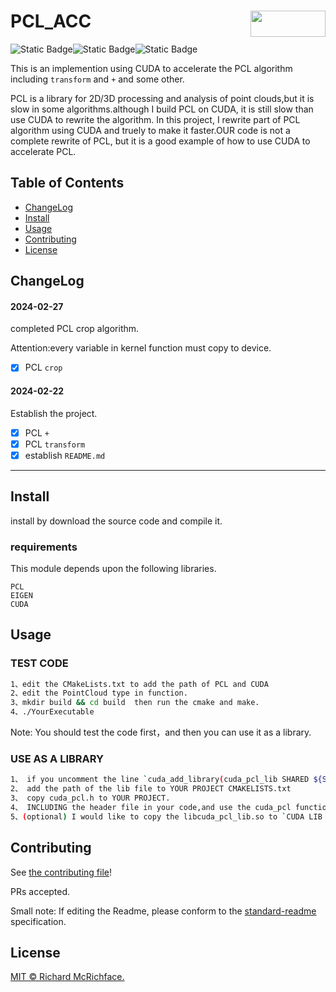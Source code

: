 
# PCL_ACC  <img src="https://pic.imgdb.cn/item/65dc5dfc9f345e8d03446103.png" align="right" width="120" height="42">


![Static Badge](https://img.shields.io/badge/mayufeng-blue?style=flat&label=Author)![Static Badge](https://img.shields.io/badge/2024/02/22-blue?style=flat&label=CreateTime)![Static Badge](https://img.shields.io/badge/97357473@qq\.com\-blue?style=flat&label=Email)

This is an implemention using CUDA to accelerate the PCL algorithm including `transform` and `+` and some other.




PCL is a library for 2D/3D processing and analysis of point clouds,but it is slow in some algorithms.although I build PCL on CUDA, it is still slow than use CUDA to rewrite the algorithm. In this project, I rewrite part of PCL algorithm using CUDA and truely to make it faster.OUR code is not a complete rewrite of PCL, but it is a good example of how to use CUDA to accelerate PCL.


## Table of Contents


- [ChangeLog](#changelog)
- [Install](#install)
- [Usage](#usage)
- [Contributing](#contributing)
- [License](#license)


## ChangeLog

#### 2024-02-27
completed PCL crop algorithm.

Attention:every variable in kernel function must copy to device.

- [x] PCL `crop`

#### 2024-02-22
Establish the project.

- [x] PCL `+`
- [x] PCL `transform`
- [x] establish `README.md`

---



## Install

install by download the source code and compile it.

### requirements

This module depends upon the following libraries.


```
PCL
EIGEN
CUDA
```


## Usage

### TEST CODE

```bash
1、edit the CMakeLists.txt to add the path of PCL and CUDA
2、edit the PointCloud type in function.
3、mkdir build && cd build  then run the cmake and make.
4、./YourExecutable
```


Note: You should test the code first，and then you can use it as a library.


### USE AS A LIBRARY

```bash
1、 if you uncomment the line `cuda_add_library(cuda_pcl_lib SHARED ${SOURCE_FILES})`,you should get a lib file `libcuda_pcl_lib.so` after the make.
2、 add the path of the lib file to YOUR PROJECT CMAKELISTS.txt
3、 copy cuda_pcl.h to YOUR PROJECT.
4、 INCLUDING the header file in your code,and use the cuda_pcl function. `#include "cuda_pcl.h"`
5、(optional) I would like to copy the libcuda_pcl_lib.so to `CUDA LIB PATH` and just include the CUDA PATH in cmakefiles,so dont need include the lib file path. 
```


## Contributing


See [the contributing file](CONTRIBUTING.md)!


PRs accepted.


Small note: If editing the Readme, please conform to the [standard-readme](https://github.com/RichardLitt/standard-readme) specification.


## License


[MIT © Richard McRichface.](../LICENSE)